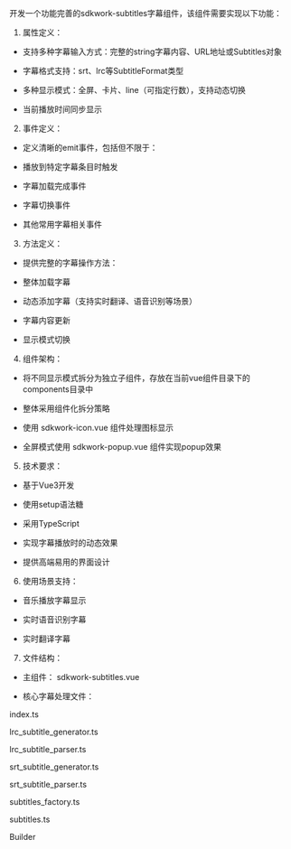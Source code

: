 开发一个功能完善的sdkwork-subtitles字幕组件，该组件需要实现以下功能：

1. 属性定义：

- 支持多种字幕输入方式：完整的string字幕内容、URL地址或Subtitles对象

- 字幕格式支持：srt、lrc等SubtitleFormat类型

- 多种显示模式：全屏、卡片、line（可指定行数），支持动态切换

- 当前播放时间同步显示

2. 事件定义：

- 定义清晰的emit事件，包括但不限于：

- 播放到特定字幕条目时触发

- 字幕加载完成事件

- 字幕切换事件

- 其他常用字幕相关事件

3. 方法定义：

- 提供完整的字幕操作方法：

- 整体加载字幕

- 动态添加字幕（支持实时翻译、语音识别等场景）

- 字幕内容更新

- 显示模式切换

4. 组件架构：

- 将不同显示模式拆分为独立子组件，存放在当前vue组件目录下的components目录中

- 整体采用组件化拆分策略

- 使用 sdkwork-icon.vue 组件处理图标显示

- 全屏模式使用 sdkwork-popup.vue 组件实现popup效果

5. 技术要求：

- 基于Vue3开发

- 使用setup语法糖

- 采用TypeScript

- 实现字幕播放时的动态效果

- 提供高端易用的界面设计

6. 使用场景支持：

- 音乐播放字幕显示

- 实时语音识别字幕

- 实时翻译字幕

7. 文件结构：

- 主组件： sdkwork-subtitles.vue

- 核心字幕处理文件：

index.ts

lrc_subtitle_generator.ts

lrc_subtitle_parser.ts

srt_subtitle_generator.ts

srt_subtitle_parser.ts

subtitles_factory.ts

subtitles.ts

Builder